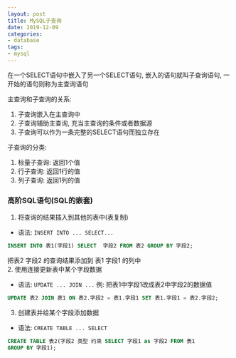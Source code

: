```yaml
---
layout: post
title: MySQL子查询
date: 2019-12-09
categories:
- database
tags:
- mysql
---
```


在一个SELECT语句中嵌入了另一个SELECT语句, 嵌入的语句就叫子查询语句, 一开始的语句则称为主查询语句<br>

主查询和子查询的关系:
1. 子查询嵌入在主查询中
2. 子查询辅助主查询, 充当主查询的条件或者数据源
3. 子查询可以作为一条完整的SELECT语句而独立存在

子查询的分类:
1. 标量子查询: 返回1个值
2. 行子查询: 返回1行的值
3. 列子查询: 返回1列的值

### 高阶SQL语句(SQL的嵌套)
1. 将查询的结果插入到其他的表中(表复制)
* 语法: `INSERT INTO ... SELECT...`
```sql
INSERT INTO 表1(字段1) SELECT  字段2 FROM 表2 GROUP BY 字段2;
```
把表2 字段2 的查询结果添加到 表1 字段1 的列中<br>
2. 使用连接更新表中某个字段数据
* 语法: `UPDATE ... JOIN ...`
例: 把表1中字段1改成表2中字段2的数据值<br>
```sql
UPDATE 表2 JOIN 表1 ON 表2.字段2 = 表1.字段1 SET 表1.字段1 = 表2.字段2;
```
3. 创建表并给某个字段添加数据
* 语法: `CREATE TABLE ... SELECT`
```sql
CREATE TABLE 表2(字段2 类型 约束 SELECT 字段1 as 字段2 FROM 表1 
GROUP BY 字段1);
```

